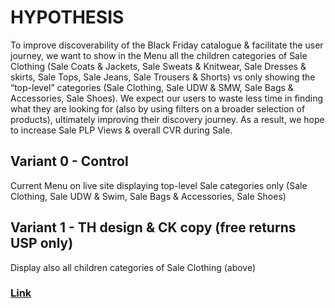 # HYPOTHESIS
To improve discoverability of the Black Friday catalogue & facilitate the user journey, we want to show in the Menu all the children categories of Sale Clothing (Sale Coats & Jackets, Sale Sweats & Knitwear, Sale Dresses & skirts, Sale Tops, Sale Jeans, Sale Trousers & Shorts) vs only showing the “top-level” categories (Sale Clothing, Sale UDW & SMW, Sale Bags & Accessories, Sale Shoes). We expect our users to waste less time in finding what they are looking for (also by using filters on a broader selection of products), ultimately improving their discovery journey. As a result, we hope to increase Sale PLP Views & overall CVR during Sale.

## Variant 0 - Control
Current Menu on live site displaying top-level Sale categories only (Sale Clothing, Sale UDW & Swim, Sale Bags & Accessories, Sale Shoes)

## Variant 1 - TH design & CK copy (free returns USP only)
Display also all children categories of Sale Clothing (above)


### [Link](https://app.asana.com/0/1201109242799454/1205557337505269/f)